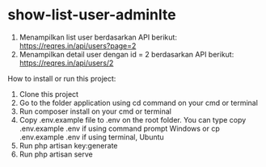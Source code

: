 # show-list-user-adminlte
1. Menampilkan list user berdasarkan API berikut: https://reqres.in/api/users?page=2 
2. Menampilkan detail user dengan id = 2 berdasarkan API berikut: https://reqres.in/api/users/2

How to install or run this project:
1. Clone this project
2. Go to the folder application using cd command on your cmd or terminal
3. Run composer install on your cmd or terminal
4. Copy .env.example file to .env on the root folder. You can type copy .env.example .env if using command prompt Windows or cp .env.example .env if using terminal, Ubuntu
5. Run php artisan key:generate
6. Run php artisan serve
